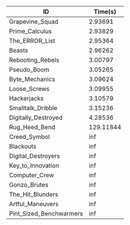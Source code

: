 |ID|Time(s)|
|-|-|
|Grapevine_Squad|2.93691|
|Prime_Calculus|2.93829|
|The_ERROR_List|2.95364|
|Beasts|2.96262|
|Rebooting_Rebels|3.00797|
|Pseudo_Boom|3.05265|
|Byte_Mechanics|3.09624|
|Loose_Screws|3.09955|
|Hackerjacks|3.10579|
|Smalltalk_Dribble|3.15236|
|Digitally_Destroyed|4.28536|
|Rug_Heed_Bend|129.11844|
|Creed_Symbol|inf|
|Blackouts|inf|
|Digital_Destroyers|inf|
|Key_to_Innovation|inf|
|Computer_Crew|inf|
|Gonzo_Brutes|inf|
|The_Hit_Blunders|inf|
|Artful_Maneuvers|inf|
|Pint_Sized_Benchwarmers|inf|
